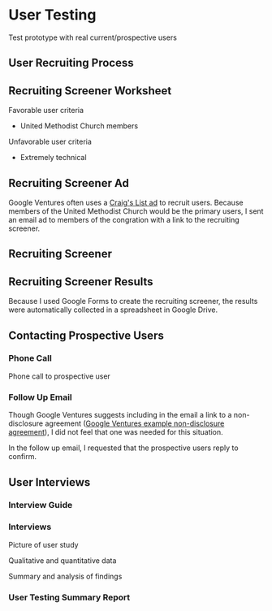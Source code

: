 # User Testing
Test prototype with real current/prospective users

## User Recruiting Process

## Recruiting Screener Worksheet

Favorable user criteria 
* United Methodist Church members

Unfavorable user criteria
* Extremely technical

## Recruiting Screener Ad
Google Ventures often uses a [Craig's List ad](http://www.gv.com/wp-content/uploads/2014/07/Google-Ventures-Research-Sprint-Sample-Craigslist-ad.png) to recruit users. Because members of the United Methodist Church would be the primary users, I sent an email ad to members of the congration with a link to the recruiting screener. 

## Recruiting Screener

## Recruiting Screener Results
Because I used Google Forms to create the recruiting screener, the results were automatically collected in a spreadsheet in Google Drive. 

## Contacting Prospective Users

### Phone Call
Phone call to prospective user

### Follow Up Email

Though Google Ventures suggests including in the email a link to a non-disclosure agreement ([Google Ventures example non-disclosure agreement](http://www.gv.com/wp-content/uploads/2014/07/Google-Ventures-Research-Sprint-Sample-NDA.pdf)), I did not feel that one was needed for this situation. 

In the follow up email, I requested that the prospective users reply to confirm. 

## User Interviews

### Interview Guide

### Interviews
Picture of user study

Qualitative and quantitative data

Summary and analysis of findings

### User Testing Summary Report



